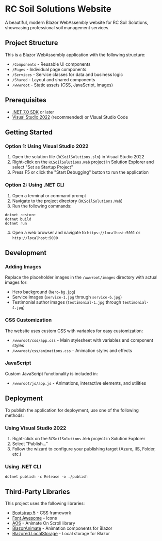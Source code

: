 # RC Soil Solutions Website

A beautiful, modern Blazor WebAssembly website for RC Soil Solutions, showcasing professional soil management services.

## Project Structure

This is a Blazor WebAssembly application with the following structure:

- `/Components` - Reusable UI components
- `/Pages` - Individual page components
- `/Services` - Service classes for data and business logic
- `/Shared` - Layout and shared components
- `/wwwroot` - Static assets (CSS, JavaScript, images)

## Prerequisites

- [.NET 7.0 SDK](https://dotnet.microsoft.com/download/dotnet/7.0) or later
- [Visual Studio 2022](https://visualstudio.microsoft.com/vs/) (recommended) or Visual Studio Code

## Getting Started

### Option 1: Using Visual Studio 2022

1. Open the solution file (`RCSoilSolutions.sln`) in Visual Studio 2022
2. Right-click on the `RCSoilSolutions.Web` project in Solution Explorer and select "Set as Startup Project"
3. Press F5 or click the "Start Debugging" button to run the application

### Option 2: Using .NET CLI

1. Open a terminal or command prompt
2. Navigate to the project directory (`RCSoilSolutions.Web`)
3. Run the following commands:

```
dotnet restore
dotnet build
dotnet run
```

4. Open a web browser and navigate to `https://localhost:5001` or `http://localhost:5000`

## Development

### Adding Images

Replace the placeholder images in the `/wwwroot/images` directory with actual images for:

- Hero background (`hero-bg.jpg`)
- Service images (`service-1.jpg` through `service-6.jpg`)
- Testimonial author images (`testimonial-1.jpg` through `testimonial-4.jpg`)

### CSS Customization

The website uses custom CSS with variables for easy customization:

- `/wwwroot/css/app.css` - Main stylesheet with variables and component styles
- `/wwwroot/css/animations.css` - Animation styles and effects

### JavaScript

Custom JavaScript functionality is included in:

- `/wwwroot/js/app.js` - Animations, interactive elements, and utilities

## Deployment

To publish the application for deployment, use one of the following methods:

### Using Visual Studio 2022

1. Right-click on the `RCSoilSolutions.Web` project in Solution Explorer
2. Select "Publish..."
3. Follow the wizard to configure your publishing target (Azure, IIS, Folder, etc.)

### Using .NET CLI

```
dotnet publish -c Release -o ./publish
```

## Third-Party Libraries

This project uses the following libraries:

- [Bootstrap 5](https://getbootstrap.com/) - CSS framework
- [Font Awesome](https://fontawesome.com/) - Icons
- [AOS](https://michalsnik.github.io/aos/) - Animate On Scroll library
- [BlazorAnimate](https://github.com/mikoskinen/Blazor.Animate) - Animation components for Blazor
- [Blazored.LocalStorage](https://github.com/Blazored/LocalStorage) - Local storage for Blazor 